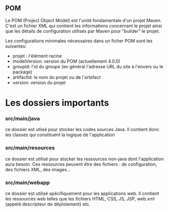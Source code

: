 ## POM
Le POM (Project Object Model) est l'unité fondamentale d'un projet Maven. C'est un fichier XML qui contient les informations concernant le projet ainsi que les détails de configuration utilisés par Maven pour "builder" le projet.

Les configurations minimales nécessaires dans un ficher POM sont les suivantes:
- projet : l'élément racine
- modelVersion: version du POM (actuellement 4.0.0)
- groupId: l'id du groupe (en général l'adresse URL du site à l'envers ou le package)
- artifactId: le nom du projet ou de l'artefact
- version: version du projet

# Les dossiers importants 

### src/main/java
ce dossier est utiisé pour stocker les codes sources Java. Il contient donc les classes qui constituent la logique de l'application
### src/main/resources
ce dossier est utilisé pour stocker les ressources non-java dont l'application aura besoin. Ces ressources peuvent être des fichiers : 
de configuration, des fichiers XML, des images...
### src/main/webapp
ce dossier est utilisé spécifiquement pour les applications web. Il contient les ressources web telles que les fichiers HTML, CSS, JS, JSP, web.xml 
(appelé descripteur de déploiement) etc.